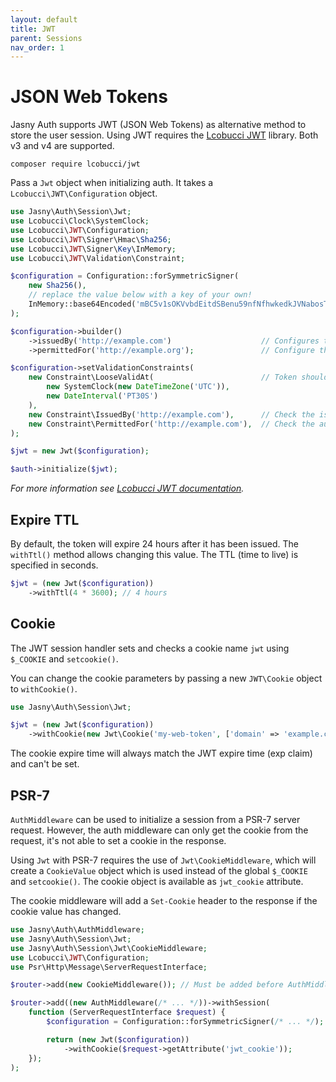 ```yaml
---
layout: default
title: JWT
parent: Sessions
nav_order: 1
---
```


JSON Web Tokens
===

Jasny Auth supports JWT (JSON Web Tokens) as alternative method to store the user session. Using JWT requires the
[Lcobucci JWT](https://github.com/lcobucci/jwt) library. Both v3 and v4 are supported.

    composer require lcobucci/jwt

Pass a `Jwt` object when initializing auth. It takes a `Lcobucci\JWT\Configuration` object.

```php
use Jasny\Auth\Session\Jwt;
use Lcobucci\Clock\SystemClock;
use Lcobucci\JWT\Configuration;
use Lcobucci\JWT\Signer\Hmac\Sha256;
use Lcobucci\JWT\Signer\Key\InMemory;
use Lcobucci\JWT\Validation\Constraint;

$configuration = Configuration::forSymmetricSigner(
    new Sha256(),
    // replace the value below with a key of your own!
    InMemory::base64Encoded('mBC5v1sOKVvbdEitdSBenu59nfNfhwkedkJVNabosTw=')
);

$configuration->builder()
    ->issuedBy('http://example.com')                    // Configures the issuer (iss claim)
    ->permittedFor('http://example.org');               // Configure the audience (aud claim)

$configuration->setValidationConstraints(
    new Constraint\LooseValidAt(                        // Token should not be expired
        new SystemClock(new DateTimeZone('UTC')),
        new DateInterval('PT30S')
    ),
    new Constraint\IssuedBy('http://example.com'),      // Check the issuer
    new Constraint\PermittedFor('http://example.com'),  // Check the audience
);

$jwt = new Jwt($configuration);

$auth->initialize($jwt);
```

_For more information see [Lcobucci JWT documentation](https://lcobucci-jwt.readthedocs.io/en/latest/)._

## Expire TTL

By default, the token will expire 24 hours after it has been issued. The `withTtl()` method allows changing this value.
The TTL (time to live) is specified in seconds.

```php
$jwt = (new Jwt($configuration))
    ->withTtl(4 * 3600); // 4 hours
```

## Cookie

The JWT session handler sets and checks a cookie name `jwt` using `$_COOKIE` and `setcookie()`.

You can change the cookie parameters by passing a new `JWT\Cookie` object to `withCookie()`.

```php
use Jasny\Auth\Session\Jwt;

$jwt = (new Jwt($configuration))
    ->withCookie(new Jwt\Cookie('my-web-token', ['domain' => 'example.com']));
```

The cookie expire time will always match the JWT expire time (exp claim) and can't be set.

## PSR-7

`AuthMiddleware` can be used to initialize a session from a PSR-7 server request. However, the auth middleware can only
get the cookie from the request, it's not able to set a cookie in the response.

Using `Jwt` with PSR-7 requires the use of `Jwt\CookieMiddleware`, which will create a `CookieValue` object which is
used instead of the global `$_COOKIE` and `setcookie()`. The cookie object is available as `jwt_cookie` attribute.

The cookie middleware will add a `Set-Cookie` header to the response if the cookie value has changed.

```php
use Jasny\Auth\AuthMiddleware;
use Jasny\Auth\Session\Jwt;
use Jasny\Auth\Session\Jwt\CookieMiddleware;
use Lcobucci\JWT\Configuration;
use Psr\Http\Message\ServerRequestInterface;

$router->add(new CookieMiddleware()); // Must be added before AuthMiddleware

$router->add((new AuthMiddleware(/* ... */))->withSession(
    function (ServerRequestInterface $request) {
        $configuration = Configuration::forSymmetricSigner(/* ... */);

        return (new Jwt($configuration))
            ->withCookie($request->getAttribute('jwt_cookie'));
    });
);
```
